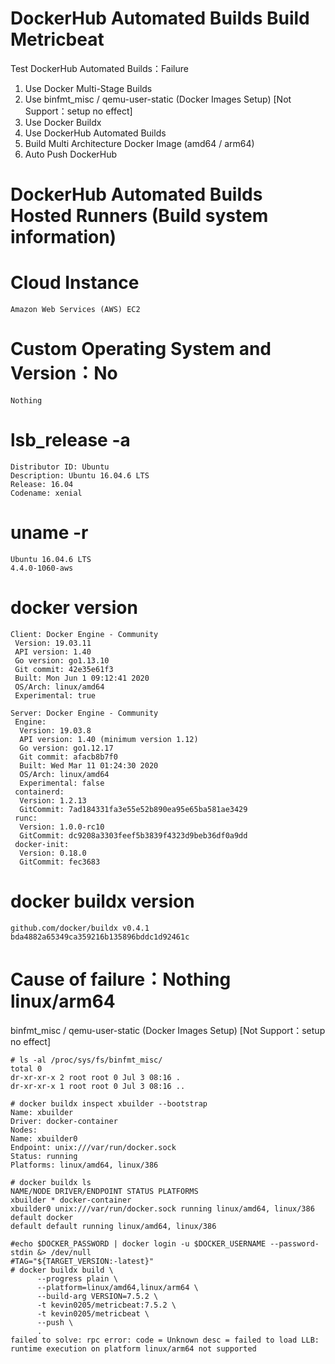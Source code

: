 # DockerHub Automated Builds Build Metricbeat
Test DockerHub Automated Builds：Failure
1. Use Docker Multi-Stage Builds  
2. Use binfmt_misc / qemu-user-static (Docker Images Setup) [Not Support：setup no effect]  
3. Use Docker Buildx  
4. Use DockerHub Automated Builds  
5. Build Multi Architecture Docker Image (amd64 / arm64)  
6. Auto Push DockerHub  

# DockerHub Automated Builds Hosted Runners (Build system information)
# Cloud Instance
    Amazon Web Services (AWS) EC2

# Custom Operating System and Version：No
    Nothing

# lsb_release -a
    Distributor ID: Ubuntu
    Description: Ubuntu 16.04.6 LTS
    Release: 16.04
    Codename: xenial

# uname -r
    Ubuntu 16.04.6 LTS
    4.4.0-1060-aws

# docker version
    Client: Docker Engine - Community
     Version: 19.03.11
     API version: 1.40
     Go version: go1.13.10
     Git commit: 42e35e61f3
     Built: Mon Jun 1 09:12:41 2020
     OS/Arch: linux/amd64
     Experimental: true

    Server: Docker Engine - Community
     Engine:
      Version: 19.03.8
      API version: 1.40 (minimum version 1.12)
      Go version: go1.12.17
      Git commit: afacb8b7f0
      Built: Wed Mar 11 01:24:30 2020
      OS/Arch: linux/amd64
      Experimental: false
     containerd:
      Version: 1.2.13
      GitCommit: 7ad184331fa3e55e52b890ea95e65ba581ae3429
     runc:
      Version: 1.0.0-rc10
      GitCommit: dc9208a3303feef5b3839f4323d9beb36df0a9dd
     docker-init:
      Version: 0.18.0
      GitCommit: fec3683

# docker buildx version
    github.com/docker/buildx v0.4.1 bda4882a65349ca359216b135896bddc1d92461c

# Cause of failure：Nothing linux/arm64
binfmt_misc / qemu-user-static (Docker Images Setup) [Not Support：setup no effect]  

    # ls -al /proc/sys/fs/binfmt_misc/
    total 0
    dr-xr-xr-x 2 root root 0 Jul 3 08:16 .
    dr-xr-xr-x 1 root root 0 Jul 3 08:16 ..

    # docker buildx inspect xbuilder --bootstrap
    Name: xbuilder
    Driver: docker-container
    Nodes:
    Name: xbuilder0
    Endpoint: unix:///var/run/docker.sock
    Status: running
    Platforms: linux/amd64, linux/386

    # docker buildx ls
    NAME/NODE DRIVER/ENDPOINT STATUS PLATFORMS
    xbuilder * docker-container
    xbuilder0 unix:///var/run/docker.sock running linux/amd64, linux/386
    default docker
    default default running linux/amd64, linux/386

    #echo $DOCKER_PASSWORD | docker login -u $DOCKER_USERNAME --password-stdin &> /dev/null
    #TAG="${TARGET_VERSION:-latest}"
    # docker buildx build \
          --progress plain \
          --platform=linux/amd64,linux/arm64 \
          --build-arg VERSION=7.5.2 \
          -t kevin0205/metricbeat:7.5.2 \
          -t kevin0205/metricbeat \
          --push \
          .
    failed to solve: rpc error: code = Unknown desc = failed to load LLB: runtime execution on platform linux/arm64 not supported
